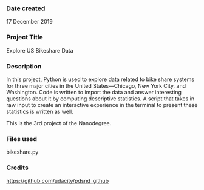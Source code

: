 ### Date created
17 December 2019

### Project Title
Explore US Bikeshare Data

### Description
In this project, Python is used to explore data related to bike share systems for three major cities in the United States—Chicago, New York City, and Washington. Code is written to import the data and answer interesting questions about it by computing descriptive statistics. A script that takes in raw input to create an interactive experience in the terminal to present these statistics is written as well.

This is the 3rd project of the Nanodegree.

### Files used
bikeshare.py

### Credits
https://github.com/udacity/pdsnd_github
